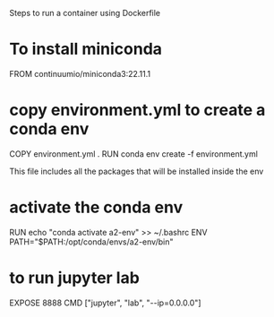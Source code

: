 Steps to run a container using Dockerfile

# To install miniconda
FROM continuumio/miniconda3:22.11.1

# copy environment.yml to create a conda env
COPY environment.yml .
RUN conda env create -f environment.yml 

This file includes all the packages that will be installed inside the env

# activate the conda env
RUN echo "conda activate a2-env" >> ~/.bashrc
ENV PATH="$PATH:/opt/conda/envs/a2-env/bin"

# to run jupyter lab
EXPOSE 8888
CMD ["jupyter", "lab", "--ip=0.0.0.0"]
